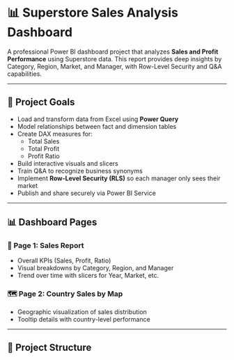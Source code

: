 # 📊 Superstore Sales Analysis Dashboard

A professional Power BI dashboard project that analyzes **Sales and Profit Performance** using Superstore data. This report provides deep insights by Category, Region, Market, and Manager, with Row-Level Security and Q&A capabilities.

---

## 🧾 Project Goals

- Load and transform data from Excel using **Power Query**
- Model relationships between fact and dimension tables
- Create DAX measures for:
  - Total Sales
  - Total Profit
  - Profit Ratio
- Build interactive visuals and slicers
- Train Q&A to recognize business synonyms
- Implement **Row-Level Security (RLS)** so each manager only sees their market
- Publish and share securely via Power BI Service

---

## 📊 Dashboard Pages

### 📄 Page 1: **Sales Report**
- Overall KPIs (Sales, Profit, Ratio)
- Visual breakdowns by Category, Region, and Manager
- Trend over time with slicers for Year, Market, etc.

### 🗺 Page 2: **Country Sales by Map**
- Geographic visualization of sales distribution
- Tooltip details with country-level performance

---

## 📁 Project Structure


